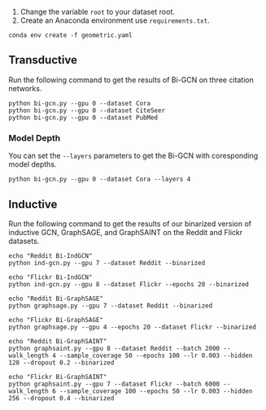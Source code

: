 1. Change the variable `root` to your dataset root.
2. Create an Anaconda environment use `requirements.txt`.
```
conda env create -f geometric.yaml
```

## Transductive
Run the following command to get the results of Bi-GCN on three citation networks.
```
python bi-gcn.py --gpu 0 --dataset Cora
python bi-gcn.py --gpu 0 --dataset CiteSeer
python bi-gcn.py --gpu 0 --dataset PubMed
```

### Model Depth
You can set the `--layers` parameters to get the Bi-GCN with coresponding model depths.
```
python bi-gcn.py --gpu 0 --dataset Cora --layers 4
```

## Inductive
Run the following command to get the results of our binarized version of inductive GCN, GraphSAGE, and GraphSAINT on the Reddit and Flickr datasets.

```
echo "Reddit Bi-IndGCN"
python ind-gcn.py --gpu 7 --dataset Reddit --binarized

echo "Flickr Bi-IndGCN"
python ind-gcn.py --gpu 8 --dataset Flickr --epochs 20 --binarized

echo "Reddit Bi-GraphSAGE"
python graphsage.py --gpu 7 --dataset Reddit --binarized

echo "Flickr Bi-GraphSAGE"
python graphsage.py --gpu 4 --epochs 20 --dataset Flickr --binarized

echo "Reddit Bi-GraphSAINT"
python graphsaint.py --gpu 8 --dataset Reddit --batch 2000 --walk_length 4 --sample_coverage 50 --epochs 100 --lr 0.003 --hidden 128 --dropout 0.2 --binarized

echo "Flickr Bi-GraphSAINT"
python graphsaint.py --gpu 7 --dataset Flickr --batch 6000 --walk_length 6 --sample_coverage 100 --epochs 50 --lr 0.003 --hidden 256 --dropout 0.4 --binarized
```